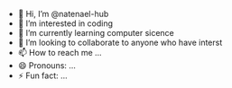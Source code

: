 - 👋 Hi, I’m @natenael-hub
- 👀 I’m interested in coding
- 🌱 I’m currently learning computer sicence 
- 💞️ I’m looking to collaborate to anyone who have interst
- 📫 How to reach me ...
- 😄 Pronouns: ...
- ⚡ Fun fact: ...

<!---
natenael-hub/natenael-hub is a ✨ special ✨ repository because its `README.md` (this file) appears on your GitHub profile.
You can click the Preview link to take a look at your changes.
--->
